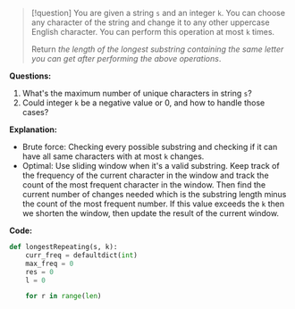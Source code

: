>[!question]
>You are given a string `s` and an integer `k`. You can choose any character of the string and change it to any other uppercase English character. You can perform this operation at most `k` times.
>
>Return _the length of the longest substring containing the same letter you can get after performing the above operations_.

**Questions:**
1. What's the maximum number of unique characters in string `s`?
2. Could integer `k` be a negative value or 0, and how to handle those cases?

**Explanation:**
- Brute force: Checking every possible substring and checking if it can have all same characters with at most `k` changes.
- Optimal: Use sliding window when it's a valid substring. Keep track of the frequency of the current character in the window and track the count of the most frequent character in the window. Then find the current number of changes needed which is the substring length minus the count of the most frequent number. If this value exceeds the `k` then we shorten the window, then update the result of the current window.

**Code:**
```Python
def longestRepeating(s, k):
	curr_freq = defaultdict(int)
	max_freq = 0
	res = 0
	l = 0

	for r in range(len)
```